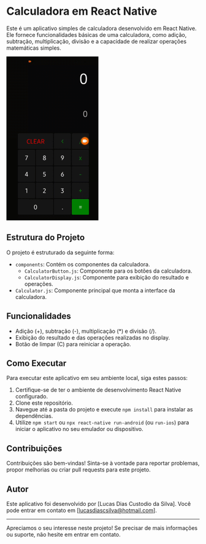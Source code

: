 # Calculadora em React Native

Este é um aplicativo simples de calculadora desenvolvido em React Native. Ele fornece funcionalidades básicas de uma calculadora, como adição, subtração, multiplicação, divisão e a capacidade de realizar operações matemáticas simples.

![Demonstração do resultado](./GIF.gif)

## Estrutura do Projeto

O projeto é estruturado da seguinte forma:

  - `components`: Contém os componentes da calculadora.
    - `CalculatorButton.js`: Componente para os botões da calculadora.
    - `CalculatorDisplay.js`: Componente para exibição do resultado e operações.
  - `Calculator.js`: Componente principal que monta a interface da calculadora.


## Funcionalidades

- Adição (+), subtração (-), multiplicação (*) e divisão (/).
- Exibição do resultado e das operações realizadas no display.
- Botão de limpar (C) para reiniciar a operação.

## Como Executar

Para executar este aplicativo em seu ambiente local, siga estes passos:

1. Certifique-se de ter o ambiente de desenvolvimento React Native configurado.
2. Clone este repositório.
3. Navegue até a pasta do projeto e execute `npm install` para instalar as dependências.
4. Utilize `npm start` ou `npx react-native run-android` (ou `run-ios`) para iniciar o aplicativo no seu emulador ou dispositivo.

## Contribuições

Contribuições são bem-vindas! Sinta-se à vontade para reportar problemas, propor melhorias ou criar pull requests para este projeto.

## Autor

Este aplicativo foi desenvolvido por [Lucas Dias Custodio da Silva]. Você pode entrar em contato em [lucasdiascsilva@hotmail.com].

---

Apreciamos o seu interesse neste projeto! Se precisar de mais informações ou suporte, não hesite em entrar em contato.

